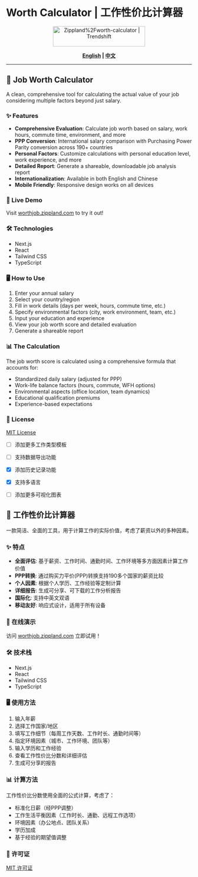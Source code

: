 # Worth Calculator | 工作性价比计算器

<div align="center">
  
<a href="https://trendshift.io/repositories/13145" target="_blank"><img src="https://trendshift.io/api/badge/repositories/13145" alt="Zippland%2Fworth-calculator | Trendshift" style="width: 250px; height: 55px;" width="250" height="55"/></a>

**[English](#job-worth-calculator) | [中文](#工作性价比计算器-1)**

</div>

---

## 🌟 Job Worth Calculator 

A clean, comprehensive tool for calculating the actual value of your job considering multiple factors beyond just salary.

### ✨ Features

- **Comprehensive Evaluation**: Calculate job worth based on salary, work hours, commute time, environment, and more
- **PPP Conversion**: International salary comparison with Purchasing Power Parity conversion across 190+ countries
- **Personal Factors**: Customize calculations with personal education level, work experience, and more
- **Detailed Report**: Generate a shareable, downloadable job analysis report
- **Internationalization**: Available in both English and Chinese
- **Mobile Friendly**: Responsive design works on all devices

### 🚀 Live Demo

Visit [worthjob.zippland.com](https://worthjob.zippland.com) to try it out!

### 🛠️ Technologies

- Next.js
- React
- Tailwind CSS
- TypeScript

### 🖥️ How to Use

1. Enter your annual salary
2. Select your country/region
3. Fill in work details (days per week, hours, commute time, etc.)
4. Specify environmental factors (city, work environment, team, etc.)
5. Input your education and experience
6. View your job worth score and detailed evaluation
7. Generate a shareable report

### 📊 The Calculation

The job worth score is calculated using a comprehensive formula that accounts for:
- Standardized daily salary (adjusted for PPP)
- Work-life balance factors (hours, commute, WFH options)
- Environmental aspects (office location, team dynamics)
- Educational qualification premiums
- Experience-based expectations

### 📝 License

[MIT License](LICENSE)


- [ ] 添加更多工作类型模板
- [ ] 支持数据导出功能
- [x] 添加历史记录功能
- [x] 支持多语言
- [ ] 添加更多可视化图表


## 🌟 工作性价比计算器

一款简洁、全面的工具，用于计算工作的实际价值，考虑了薪资以外的多种因素。

### ✨ 特点

- **全面评估**: 基于薪资、工作时间、通勤时间、工作环境等多方面因素计算工作价值
- **PPP转换**: 通过购买力平价(PPP)转换支持190多个国家的薪资比较
- **个人因素**: 根据个人学历、工作经验等定制计算
- **详细报告**: 生成可分享、可下载的工作分析报告
- **国际化**: 支持中英文双语
- **移动友好**: 响应式设计，适用于所有设备

### 🚀 在线演示

访问 [worthjob.zippland.com](https://worthjob.zippland.com) 立即试用！

### 🛠️ 技术栈

- Next.js
- React
- Tailwind CSS
- TypeScript

### 🖥️ 使用方法

1. 输入年薪
2. 选择工作国家/地区
3. 填写工作细节（每周工作天数、工作时长、通勤时间等）
4. 指定环境因素（城市、工作环境、团队等）
5. 输入学历和工作经验
6. 查看工作性价比分数和详细评估
7. 生成可分享的报告

### 📊 计算方法

工作性价比分数使用全面的公式计算，考虑了：
- 标准化日薪（经PPP调整）
- 工作生活平衡因素（工作时长、通勤、远程工作选项）
- 环境因素（办公地点、团队关系）
- 学历加成
- 基于经验的期望值调整

### 📝 许可证

[MIT 许可证](LICENSE)